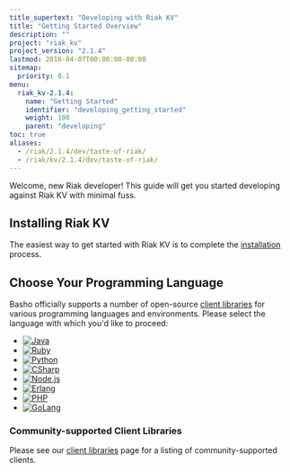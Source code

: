 ```yaml
---
title_supertext: "Developing with Riak KV"
title: "Getting Started Overview"
description: ""
project: "riak_kv"
project_version: "2.1.4"
lastmod: 2016-04-07T00:00:00-00:00
sitemap:
  priority: 0.1
menu:
  riak_kv-2.1.4:
    name: "Getting Started"
    identifier: "developing_getting_started"
    weight: 100
    parent: "developing"
toc: true
aliases:
  - /riak/2.1.4/dev/taste-of-riak/
  - /riak/kv/2.1.4/dev/taste-of-riak/
---
```


[install index]: {{<baseurl>}}riak/kv/2.1.4/setup/installing
[dev client libraries]: {{<baseurl>}}riak/kv/2.1.4/developing/client-libraries

Welcome, new Riak developer! This guide will get you started developing
against Riak KV with minimal fuss.

## Installing Riak KV

The easiest way to get started with Riak KV is to complete the
[installation][install index] process.

## Choose Your Programming Language

Basho officially supports a number of open-source [client libraries][dev client libraries]
for various programming languages and environments. Please select the
language with which you'd like to proceed:

<ul class="clearfix   client-library-logos">
  <li class="float-left"><a class="block   client-library-logo" href="java/"><img src="{{<baseurl>}}images/client_library_logos/java.png" alt="Java"></a></li>
  <li class="float-left"><a class="block   client-library-logo" href="ruby/"><img src="{{<baseurl>}}images/client_library_logos/ruby_small.png" alt="Ruby"></a></li>
  <li class="float-left"><a class="block   client-library-logo" href="python/"><img src="{{<baseurl>}}images/client_library_logos/python.png" alt="Python"></a></li>
  <li class="float-left"><a class="block   client-library-logo" href="csharp/"><img src="{{<baseurl>}}images/client_library_logos/c_sharp.png" alt="CSharp"></a></li>
  <li class="float-left"><a class="block   client-library-logo" href="nodejs/"><img src="{{<baseurl>}}images/client_library_logos/nodejs.png" alt="Node.js"></a></li>
  <li class="float-left"><a class="block   client-library-logo" href="erlang/"><img src="{{<baseurl>}}images/client_library_logos/erlang.png" alt="Erlang"></a></li>
  <li class="float-left"><a class="block   client-library-logo" href="php/"><img src="{{<baseurl>}}images/client_library_logos/php.png" alt="PHP"></a></li>
  <li class="float-left"><a class="block   client-library-logo" href="golang/"><img src="{{<baseurl>}}images/client_library_logos/golang.png" alt="GoLang"></a></li>
</ul>

### Community-supported Client Libraries

Please see our [client libraries][dev client libraries] page for a listing of
community-supported clients.
